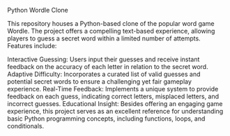 Python Wordle Clone

This repository houses a Python-based clone of the popular word game Wordle.
The project offers a compelling text-based experience,
allowing players to guess a secret word within a limited number of attempts. Features include:

Interactive Guessing: Users input their guesses and receive instant feedback on the accuracy of each letter in relation to the secret word.
Adaptive Difficulty: Incorporates a curated list of valid guesses and potential secret words to ensure a challenging yet fair gameplay experience.
Real-Time Feedback: Implements a unique system to provide feedback on each guess, indicating correct letters, misplaced letters, and incorrect guesses.
Educational Insight: Besides offering an engaging game experience, this project serves as an excellent reference for understanding basic Python programming concepts, including functions, loops, and conditionals.
